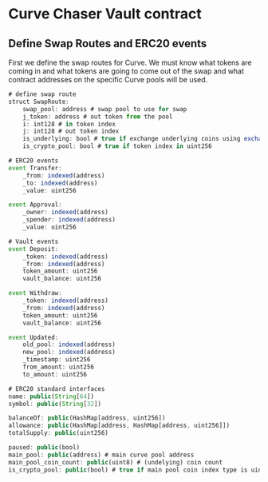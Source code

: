 # Curve Chaser Vault contract

<!-- Page is WIP 

Smart contract doc placeholder

-->

## Define Swap Routes and ERC20 events

First we define the swap routes for Curve. We must know what tokens are coming in and what tokens are going to come out of the swap and what contract addresses on the specific Curve pools will be used.

```Javascript
# define swap route
struct SwapRoute:
    swap_pool: address # swap pool to use for swap
    j_token: address # out token from the pool
    i: int128 # in token index
    j: int128 # out token index
    is_underlying: bool # true if exchange underlying coins using exchange_underlying()
    is_crypto_pool: bool # true if token index in uint256

# ERC20 events
event Transfer:
    _from: indexed(address)
    _to: indexed(address)
    _value: uint256

event Approval:
    _owner: indexed(address)
    _spender: indexed(address)
    _value: uint256

# Vault events
event Deposit:
    _token: indexed(address)
    _from: indexed(address)
    token_amount: uint256
    vault_balance: uint256

event Withdraw:
    _token: indexed(address)
    _from: indexed(address)
    token_amount: uint256
    vault_balance: uint256

event Updated:
    old_pool: indexed(address)
    new_pool: indexed(address)
    _timestamp: uint256
    from_amount: uint256
    to_amount: uint256

# ERC20 standard interfaces
name: public(String[64])
symbol: public(String[32])

balanceOf: public(HashMap[address, uint256])
allowance: public(HashMap[address, HashMap[address, uint256]])
totalSupply: public(uint256)

paused: public(bool)
main_pool: public(address) # main curve pool address
main_pool_coin_count: public(uint8) # (undelying) coin count
is_crypto_pool: public(bool) # true if main pool coin index type is uint256
```